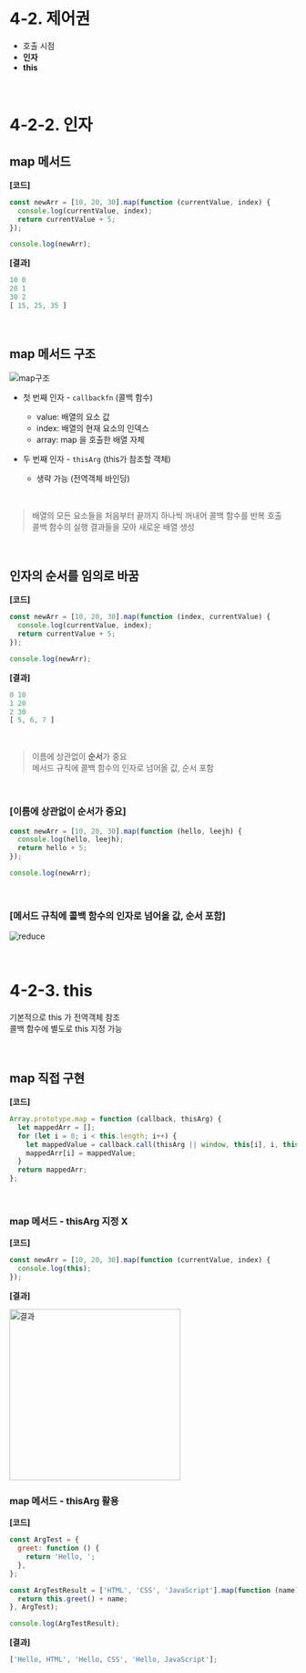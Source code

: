 # 4-2. 제어권

- 호출 시점
- **인자**
- **this**

<br>

# 4-2-2. 인자

## map 메서드

**[코드]**

```js
const newArr = [10, 20, 30].map(function (currentValue, index) {
  console.log(currentValue, index);
  return currentValue + 5;
});

console.log(newArr);
```

**[결과]**

```js
10 0
20 1
30 2
[ 15, 25, 35 ]
```

<br>

## map 메서드 구조

![map구조](https://github.com/CitrusSoda/codeit14_techtalk/assets/98106371/7c84d056-ae3c-4b3b-975c-0af3a82e7a8c)


- 첫 번째 인자 - `callbackfn` (콜백 함수)
  - value: 배열의 요소 값
  - index: 배열의 현재 요소의 인덱스
  - array: map 을 호출한 배열 자체
 
- 두 번째 인자 - `thisArg` (this가 참조할 객체)
  - 생략 가능 (전역객체 바인딩)

<br>

> 배열의 모든 요소들을 처음부터 끝까지 하나씩 꺼내어 콜백 함수를 반복 호출
> <br> 콜백 함수의 실행 결과들을 모아 새로운 배열 생성

<br>

## 인자의 순서를 임의로 바꿈

**[코드]**

```js
const newArr = [10, 20, 30].map(function (index, currentValue) {
  console.log(currentValue, index);
  return currentValue + 5;
});

console.log(newArr);
```

**[결과]**

```js
0 10
1 20
2 30
[ 5, 6, 7 ]
```

<br>

> 이름에 상관없이 **순서**가 중요
> <br> 메서드 규칙에 콜백 함수의 인자로 넘어올 값, 순서 포함

<br>

### [이름에 상관없이 순서가 중요]

```js
const newArr = [10, 20, 30].map(function (hello, leejh) {
  console.log(hello, leejh);
  return hello + 5;
});

console.log(newArr);
```

<br>

### [메서드 규칙에 콜백 함수의 인자로 넘어올 값, 순서 포함]

![reduce](https://github.com/CitrusSoda/codeit14_techtalk/assets/98106371/4d704aaf-371b-4fc1-9f27-2dcb923a5a78)


<br>

# 4-2-3. this

기본적으로 this 가 전역객체 참조
<br> 콜백 함수에 별도로 this 지정 가능

<br>

## map 직접 구현

**[코드]**

```js
Array.prototype.map = function (callback, thisArg) {
  let mappedArr = [];
  for (let i = 0; i < this.length; i++) {
    let mappedValue = callback.call(thisArg || window, this[i], i, this);
    mappedArr[i] = mappedValue;
  }
  return mappedArr;
};
```

<br>

### map 메서드 - thisArg 지정 X

**[코드]**

```js
const newArr = [10, 20, 30].map(function (currentValue, index) {
  console.log(this);
});
```

**[결과]**

<img src="https://github.com/CitrusSoda/codeit14_techtalk/assets/98106371/c2523ef9-8efa-49e6-b3ac-47a78ea5107e" alt="결과" width="300" />

<br>

### map 메서드 - thisArg 활용

**[코드]**

```js
const ArgTest = {
  greet: function () {
    return 'Hello, ';
  },
};

const ArgTestResult = ['HTML', 'CSS', 'JavaScript'].map(function (name) {
  return this.greet() + name;
}, ArgTest);

console.log(ArgTestResult);
```

**[결과]**

```js
['Hello, HTML', 'Hello, CSS', 'Hello, JavaScript'];
```
